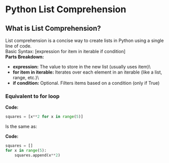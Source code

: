 # Python List Comprehension

## What is List Comprehension?
List comprehension is a concise way to create lists in Python using a single line of code.\
Basic Syntax: [expression for item in iterable if condition]\
**Parts Breakdown:**
- **expression:** The value to store in the new list (usually uses item)\
- **for item in iterable:** Iterates over each element in an iterable (like a list, range, etc.)\
- **if condition:** Optional. Filters items based on a condition (only if True)

### Equivalent to for loop

**Code:**
```python
squares = [x**2 for x in range(5)]
```
Is the same as:

**Code:**
```python
squares = []
for x in range(5):
    squares.append(x**2)
```